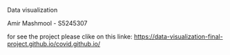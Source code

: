 Data visualization

Amir Mashmool - S5245307

for see the project please clike on this linke: https://data-visualization-final-project.github.io/covid.github.io/
